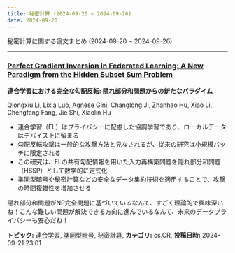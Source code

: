 ```yaml
---
title: 秘密計算 (2024-09-20 ~ 2024-09-26)
date: 2024-09-20
---
```


秘密計算に関する論文まとめ (2024-09-20 ~ 2024-09-26)


- - -

### [Perfect Gradient Inversion in Federated Learning: A New Paradigm from the Hidden Subset Sum Problem](http://arxiv.org/abs/2409.14260)

**連合学習における完全な勾配反転: 隠れ部分和問題からの新たなパラダイム**

Qiongxiu Li, Lixia Luo, Agnese Gini, Changlong Ji, Zhanhao Hu, Xiao Li, Chengfang Fang, Jie Shi, Xiaolin Hu

- 連合学習（FL）はプライバシーに配慮した協調学習であり、ローカルデータはデバイス上に留まる
- 勾配反転攻撃は一般的な攻撃方法と見なされるが、従来の研究は小規模バッチに限定される
- この研究は、FLの共有勾配情報を用いた入力再構築問題を隠れ部分和問題（HSSP）として数学的に定式化
- 準同型暗号や秘密計算などの安全なデータ集約技術を適用することで、攻撃の時間複雑性を増加させる

隠れ部分和問題がNP完全問題に基づいているなんて、すごく理論的で興味深いね！こんな難しい問題が解決できる方向に進んでいるなんて、未来のデータプライバシーも安心だね！



**トピック:** [連合学習](../../fl), [準同型暗号](../../he), [秘密計算](../../mpc), **カテゴリ:** cs.CR, **投稿日時:** 2024-09-21 23:01
